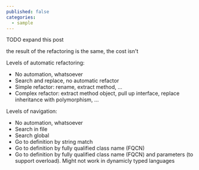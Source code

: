 ```yaml
---
published: false
categories:
  - sample
---
```


TODO expand this post

the result of the refactoring is the same, the cost isn't

Levels of automatic refactoring:

  * No automation, whatsoever
  * Search and replace, no automatic refactor
  * Simple refactor: rename, extract method, ...
  * Complex refactor: extract method object, pull up interface, replace inheritance with polymorphism, ...

Levels of navigation:

  * No automation, whatsoever
  * Search in file
  * Search global
  * Go to definition by string match
  * Go to definition by fully qualified class name (FQCN)
  * Go to definition by fully qualified class name (FQCN) and parameters (to support overload). Might not work in dynamicly typed languages
